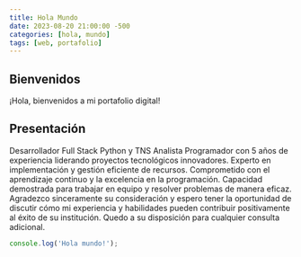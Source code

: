 ```yaml
---
title: Hola Mundo
date: 2023-08-20 21:00:00 -500
categories: [hola, mundo]
tags: [web, portafolio]
---
```


## Bienvenidos

¡Hola, bienvenidos a mi portafolio digital!

## Presentación

Desarrollador Full Stack Python y TNS Analista Programador con 5 años de experiencia liderando proyectos tecnológicos innovadores. Experto en implementación y gestión eficiente de recursos. Comprometido con el aprendizaje continuo y la excelencia en la programación. Capacidad demostrada para trabajar en equipo y resolver problemas de manera eficaz.
Agradezco sinceramente su consideración y espero tener la oportunidad de discutir cómo mi experiencia y habilidades pueden contribuir positivamente al éxito de su institución. Quedo a su disposición para cualquier consulta adicional.

```javascript
console.log('Hola mundo!');
```

